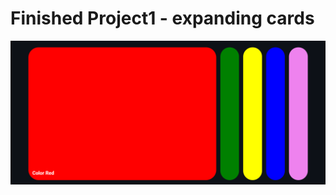 # Finished Project1 - expanding cards

![This is how it should look like](./Project1-bg.png?raw=true "Project1")
